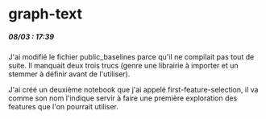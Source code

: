 # graph-text

##### 08/03 : 17:39
J'ai modifié le fichier public_baselines parce qu'il ne compilait pas tout de suite. Il manquait deux trois trucs (genre une librairie à importer et un stemmer à définir avant de l'utiliser).

J'ai créé un deuxième notebook que j'ai appelé first-feature-selection, il va comme son nom l'indique servir à faire une première exploration des features que l'on pourrait utiliser.

